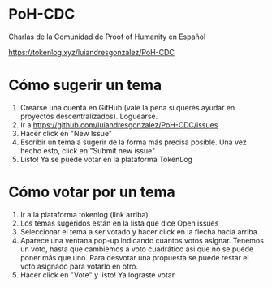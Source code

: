 # PoH-CDC
Charlas de la Comunidad de Proof of Humanity en Español

https://tokenlog.xyz/luiandresgonzalez/PoH-CDC

# Cómo sugerir un tema
1. Crearse una cuenta en GitHub (vale la pena si querés ayudar en proyectos descentralizados). Loguearse.
2. Ir a https://github.com/luiandresgonzalez/PoH-CDC/issues
3. Hacer click en "New Issue"
4. Escribir un tema a sugerir de la forma más precisa posible. Una vez hecho esto, click en "Submit new issue"
5. Listo! Ya se puede votar en la plataforma TokenLog

# Cómo votar por un tema
1. Ir a la plataforma tokenlog (link arriba)
2. Los temas sugeridos están en la lista que dice Open issues
3. Seleccionar el tema a ser votado y hacer click en la flecha hacia arriba. 
4. Aparece una ventana pop-up indicando cuantos votos asignar. Tenemos un voto, hasta que cambiemos a voto cuadrático asi que no se puede poner más que uno. Para desvotar una propuesta se puede restar el voto asignado para votarlo en otro. 
5. Hacer click en "Vote" y listo! Ya lograste votar. 
